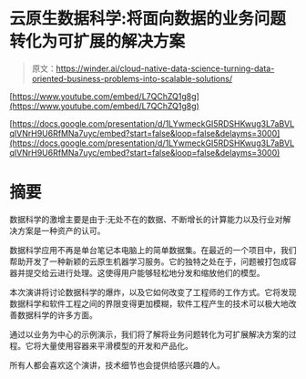 # 云原生数据科学:将面向数据的业务问题转化为可扩展的解决方案

> 原文：<https://winder.ai/cloud-native-data-science-turning-data-oriented-business-problems-into-scalable-solutions/>

[https://www.youtube.com/embed/L7QChZQ1g8g](https://www.youtube.com/embed/L7QChZQ1g8g)

[https://docs.google.com/presentation/d/1LYwmeckGI5RDSHKwug3L7aBVLqIVNrH9U6RfMNa7uyc/embed?start=false&loop=false&delayms=3000](https://docs.google.com/presentation/d/1LYwmeckGI5RDSHKwug3L7aBVLqIVNrH9U6RfMNa7uyc/embed?start=false&loop=false&delayms=3000)

# 摘要

数据科学的激增主要是由于:无处不在的数据、不断增长的计算能力以及行业对解决方案是一种资产的认可。

数据科学应用不再是单台笔记本电脑上的简单数据集。在最近的一个项目中，我们帮助开发了一种新颖的云原生机器学习服务。它的独特之处在于，问题被打包成容器并提交给云进行处理。这使得用户能够轻松地分发和缩放他们的模型。

本次演讲将讨论数据科学的爆炸，以及它如何改变了工程师的工作方式。它将发现数据科学和软件工程之间的界限变得更加模糊，软件工程产生的技术可以极大地改善数据科学的许多方面。

通过以业务为中心的示例演示，我们将了解将业务问题转化为可扩展解决方案的过程。它将大量使用容器来平滑模型的开发和产品化。

所有人都会喜欢这个演讲，技术细节也会提供给感兴趣的人。